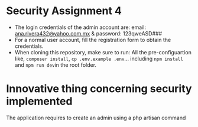 # Security Assignment 4

- The login credentials of the admin account are: email: ana.rivera432@yahoo.com.mx & password: 123qweASD###
- For a normal user account, fill the registration form to obtain the credentials.
- When cloning this repository, make sure to run: All the pre-configuartion like, `composer install`, `cp .env.example .env`... including `npm install` and `npm run dev`in the root folder.

#  Innovative thing concerning security implemented

The application requires to create an admin using a php artisan command

